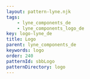 ```yaml
---
layout: pattern-lyne.njk
tags: 
    - lyne_components_de
    - lyne_components_logo_de
key: logo-lyne_de
title: Logo
parent: lyne_components_de
keywords: logo
order: 240
patternId: sbbLogo
patternDirectory: logo
---
```

